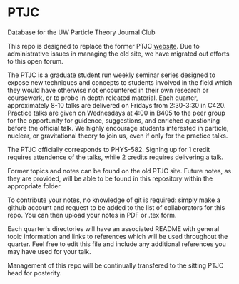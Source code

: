 # PTJC
Database for the UW Particle Theory Journal Club

This repo is designed to replace the former PTJC [website](https://sharepoint.washington.edu/phys/wiki/ptjc/). Due to administrative issues in managing the old site, we have migrated out efforts to this open forum. 

The PTJC is a graduate student run weekly seminar series designed to expose new techniques and concepts to students involved in the field which they would have otherwise not encountered in their own research or coursework, or to probe in depth releated material. Each quarter, approximately 8-10 talks are delivered on Fridays from 2:30-3:30 in C420. Practice talks are given on Wednesdays at 4:00 in B405 to the peer group for the opportunity for guidence, suggestions, and enriched questioning before the official talk. We highly encourage students interested in particle, nuclear, or gravitational theory to join us, even if only for the practice talks. 

The PTJC officially corresponds to PHYS-582. Signing up for 1 credit requires attendence of the talks, while 2 credits requires delivering a talk.

Former topics and notes can be found on the old PTJC site. Future notes, as they are provided, will be able to be found in this repository within the appropriate folder. 

To contribute your notes, no knowledge of git is required: simply make a github account and request to be added to the list of collaborators for this repo. You can then upload your notes in PDF or .tex form. 

Each quarter's directories will have an associated README with general topic information and links to references which will be used throughout the quarter. Feel free to edit this file and include any additional references you may have used for your talk.

Management of this repo will be continually transfered to the sitting PTJC head for posterity.
